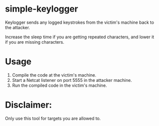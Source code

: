 # simple-keylogger
Keylogger sends any logged keystrokes from the victim's machine back to the attacker.

Increase the sleep time if you are getting repeated characters, and lower it if you are missing characters.

# Usage
1. Compile the code at the victim's machine.
2. Start a Netcat listener on port 5555 in the attacker machine.
3. Run the compiled code in the victim's machine.

# Disclaimer:
Only use this tool for targets you are allowed to.
